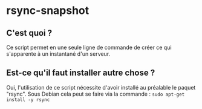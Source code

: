 # rsync-snapshot

## C'est quoi ?
Ce script permet en une seule ligne de commande de créer ce qui s'apparente à un instantané d'un serveur.


## Est-ce qu'il faut installer autre chose ?
Oui, l'utilisation de ce script nécessite d'avoir installé au préalable le paquet "rsync". Sous Debian cela peut se faire via la commande : 
`sudo apt-get install -y rsync`
